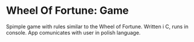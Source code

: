 # Wheel Of Fortune: Game

Spimple game with rules similar to the Wheel of Fortune. Written i C, runs in console. App comunicates with user in polish language.
